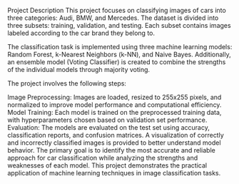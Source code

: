 Project Description
This project focuses on classifying images of cars into three categories: Audi, BMW, and Mercedes. The dataset is divided into three subsets: training, validation, and testing. Each subset contains images labeled according to the car brand they belong to.

The classification task is implemented using three machine learning models: Random Forest, k-Nearest Neighbors (k-NN), and Naive Bayes. Additionally, an ensemble model (Voting Classifier) is created to combine the strengths of the individual models through majority voting.

The project involves the following steps:

Image Preprocessing: Images are loaded, resized to 255x255 pixels, and normalized to improve model performance and computational efficiency.
Model Training: Each model is trained on the preprocessed training data, with hyperparameters chosen based on validation set performance.
Evaluation: The models are evaluated on the test set using accuracy, classification reports, and confusion matrices. A visualization of correctly and incorrectly classified images is provided to better understand model behavior.
The primary goal is to identify the most accurate and reliable approach for car classification while analyzing the strengths and weaknesses of each model. This project demonstrates the practical application of machine learning techniques in image classification tasks.
